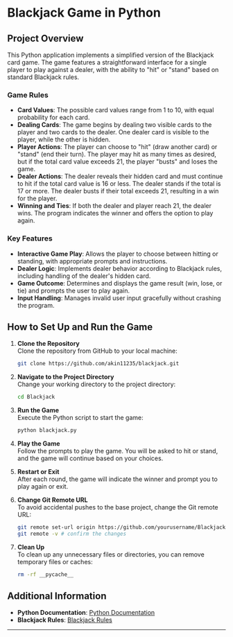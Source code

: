 # Blackjack Game in Python

## Project Overview
This Python application implements a simplified version of the Blackjack card game. The game features a straightforward interface for a single player to play against a dealer, with the ability to "hit" or "stand" based on standard Blackjack rules.

### Game Rules
- **Card Values**: The possible card values range from 1 to 10, with equal probability for each card.
- **Dealing Cards**: The game begins by dealing two visible cards to the player and two cards to the dealer. One dealer card is visible to the player, while the other is hidden.
- **Player Actions**: The player can choose to "hit" (draw another card) or "stand" (end their turn). The player may hit as many times as desired, but if the total card value exceeds 21, the player "busts" and loses the game.
- **Dealer Actions**: The dealer reveals their hidden card and must continue to hit if the total card value is 16 or less. The dealer stands if the total is 17 or more. The dealer busts if their total exceeds 21, resulting in a win for the player.
- **Winning and Ties**: If both the dealer and player reach 21, the dealer wins. The program indicates the winner and offers the option to play again.

### Key Features
- **Interactive Game Play**: Allows the player to choose between hitting or standing, with appropriate prompts and instructions.
- **Dealer Logic**: Implements dealer behavior according to Blackjack rules, including handling of the dealer's hidden card.
- **Game Outcome**: Determines and displays the game result (win, lose, or tie) and prompts the user to play again.
- **Input Handling**: Manages invalid user input gracefully without crashing the program.

## How to Set Up and Run the Game
1. **Clone the Repository**  
   Clone the repository from GitHub to your local machine:
    ```bash
    git clone https://github.com/akin11235/blackjack.git
    ```

2. **Navigate to the Project Directory**  
   Change your working directory to the project directory:
    ```bash
    cd Blackjack
    ```

3. **Run the Game**  
   Execute the Python script to start the game:
    ```bash
    python blackjack.py
    ```

4. **Play the Game**  
   Follow the prompts to play the game. You will be asked to hit or stand, and the game will continue based on your choices.

5. **Restart or Exit**  
   After each round, the game will indicate the winner and prompt you to play again or exit.

6. **Change Git Remote URL**  
    To avoid accidental pushes to the base project, change the Git remote URL:
    ```bash
    git remote set-url origin https://github.com/yourusername/Blackjack.git
    git remote -v # confirm the changes
    ```

7. **Clean Up**  
   To clean up any unnecessary files or directories, you can remove temporary files or caches:
    ```bash
    rm -rf __pycache__
    ```

## Additional Information
- **Python Documentation**: [Python Documentation](https://docs.python.org/3/)
- **Blackjack Rules**: [Blackjack Rules](https://www.blackjack.org/rules/)

---
